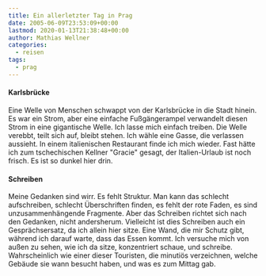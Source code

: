 ```yaml
---
title: Ein allerletzter Tag in Prag
date: 2005-06-09T23:53:09+00:00
lastmod: 2020-01-13T21:38:48+00:00
author: Mathias Wellner
categories:
  - reisen
tags:
  - prag
---
```

#### Karlsbrücke

Eine Welle von Menschen schwappt von der Karlsbrücke in die Stadt hinein. Es war ein Strom, aber eine einfache Fußgängerampel verwandelt diesen Strom in eine gigantische Welle. Ich lasse mich einfach treiben. Die Welle verebbt, teilt sich auf, bleibt stehen. Ich wähle eine Gasse, die verlassen aussieht. In einem italienischen Restaurant finde ich mich wieder. Fast hätte ich zum tschechischen Kellner "Gracie" gesagt, der Italien-Urlaub ist noch frisch. Es ist so dunkel hier drin.
  
#### Schreiben

Meine Gedanken sind wirr. Es fehlt Struktur. Man kann das schlecht aufschreiben, schlecht Überschriften finden, es fehlt der rote Faden, es sind unzusammenhängende Fragmente. Aber das Schreiben richtet sich nach den Gedanken, nicht andersherum. Vielleicht ist dies Schreiben auch ein Gesprächsersatz, da ich allein hier sitze. Eine Wand, die mir Schutz gibt, während ich darauf warte, dass das Essen kommt. Ich versuche mich von außen zu sehen, wie ich da sitze, konzentriert schaue, und schreibe. Wahrscheinlich wie einer dieser Touristen, die minutiös verzeichnen, welche Gebäude sie wann besucht haben, und was es zum Mittag gab.
